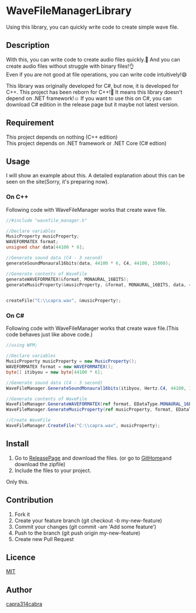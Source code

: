 # WaveFileManagerLibrary

Using this library, you can quickly write code to create simple wave file.

## Description

With this, you can write code to create audio files quickly.:dash: And you can create audio files without struggle with binary files!:ok_hand:  
Even if you are not good at file operations, you can write code intuitively!:smile:  

This library was originally developed for C#, but now, it is developed for C++.
This project has been reborn for C++!:clap:
It means this library doesn't depend on .NET framework!:relaxed:
If you want to use this on C#, you can download C# edition in the release page but it maybe not latest version.

## Requirement

This project depends on nothing (C++ edition)  
This project depends on .NET framework or .NET Core (C# edtion)

## Usage

I will show an example about this.
A detailed explanation about this can be seen on the site(Sorry, it's preparing now).

### On C++

Following code with WaveFileManager works that create wave file.
```C++
//#include "wavefile_manager.h"

//Declare variables
MusicProperty musicProperty;
WAVEFORMATEX format;
unsigned char data[44100 * 6];

//Generate sound data (C4 - 3 second)
generateSoundMonaural16bits(data, 44100 * 6, C4, 44100, 15000);

//Generate contents of WaveFile
generateWAVEFORMATEX(&format, MONAURAL_16BITS);
generateMusicProperty(&musicProperty, &format, MONAURAL_16BITS, data, 44100 * 6);
	

createFile("C:\\capra.wav", &musicProperty);
```

### On C#

Following code with WaveFileManager works that create wave file.(This code behaves just like above code.)
```C#
//using WFM;

//Declare variables
MusicProperty musicProperty = new MusicProperty();
WAVEFORMATEX format = new WAVEFORMATEX();
byte[] itibyou = new byte[44100 * 6];

//Generate sound data (C4 - 3 second)
WaveFileManager.GenerateSoundMonaural16bits(itibyou, Hertz.C4, 44100, 15000);

//Generate contents of WaveFile
WaveFileManager.GenerateWAVEFORMATEX(ref format, EDataType.MONAURAL_16BITS);
WaveFileManager.GenerateMusicProperty(ref musicProperty, format, EDataType.MONAURAL_16BITS,itibyou);

//Create WaveFile
WaveFileManager.CreateFile("C:\\capra.wav", musicProperty);
```

## Install

1. Go to [ReleasePage](https://github.com/capra314cabra/WaveFileManagerLibrary/releases) and
download the files.
(or go to [GitHome](https://github.com/capra314cabra/WaveFileManagerLibrary)and download the zipfile)
2. Include the files to your project.

Only this.

## Contribution

1. Fork it
2. Create your feature branch (git checkout -b my-new-feature)
3. Commit your changes (git commit -am 'Add some feature')
4. Push to the branch (git push origin my-new-feature)
5. Create new Pull Request

## Licence

[MIT](https://github.com/capra314cabra/WaveFileManagerLibrary/blob/master/LICENSE)

## Author

[capra314cabra](https://github.com/capra314cabra)
